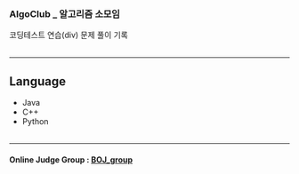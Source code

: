### AlgoClub _ 알고리즘 소모임
코딩테스트 연습(div) 문제 풀이 기록<br><br>

***
## Language
* Java
* C++
* Python<br><br>

***
#### Online Judge Group : [BOJ_group](https://www.acmicpc.net/group/9928)
